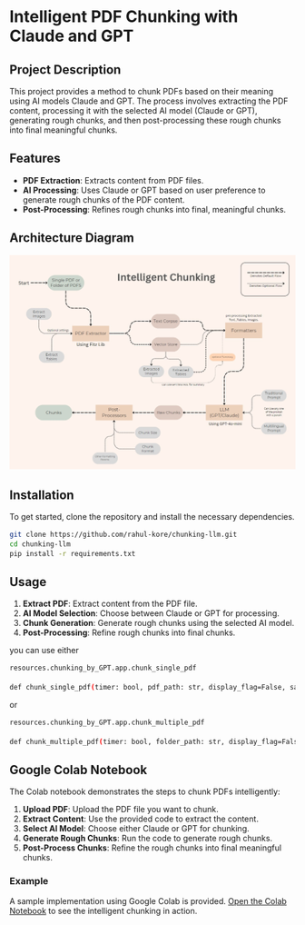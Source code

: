 # Intelligent PDF Chunking with Claude and GPT

## Project Description

This project provides a method to chunk PDFs based on their meaning using AI models Claude and GPT. The process involves extracting the PDF content, processing it with the selected AI model (Claude or GPT), generating rough chunks, and then post-processing these rough chunks into final meaningful chunks.

## Features

- **PDF Extraction**: Extracts content from PDF files.
- **AI Processing**: Uses Claude or GPT based on user preference to generate rough chunks of the PDF content.
- **Post-Processing**: Refines rough chunks into final, meaningful chunks.

## Architecture Diagram

![My Image](Arch-Diagram.jpg)

## Installation

To get started, clone the repository and install the necessary dependencies.

```bash
git clone https://github.com/rahul-kore/chunking-llm.git
cd chunking-llm
pip install -r requirements.txt
```

## Usage

1. **Extract PDF**: Extract content from the PDF file.
2. **AI Model Selection**: Choose between Claude or GPT for processing.
3. **Chunk Generation**: Generate rough chunks using the selected AI model.
4. **Post-Processing**: Refine rough chunks into final chunks.

you can use either 

```bash
resources.chunking_by_GPT.app.chunk_single_pdf

def chunk_single_pdf(timer: bool, pdf_path: str, display_flag=False, save_flag=True)
```

or 

```bash
resources.chunking_by_GPT.app.chunk_multiple_pdf

def chunk_multiple_pdf(timer: bool, folder_path: str, display_flag=False, save_flag=True)
```


## Google Colab Notebook

The Colab notebook demonstrates the steps to chunk PDFs intelligently:

1. **Upload PDF**: Upload the PDF file you want to chunk.
2. **Extract Content**: Use the provided code to extract the content.
3. **Select AI Model**: Choose either Claude or GPT for chunking.
4. **Generate Rough Chunks**: Run the code to generate rough chunks.
5. **Post-Process Chunks**: Refine the rough chunks into final meaningful chunks.

### Example

A sample implementation using Google Colab is provided. [Open the Colab Notebook](https://colab.research.google.com/drive/1jPkKNRANNWuyKfmY6Y4f0unmxbRiE-K3?usp=sharing) to see the intelligent chunking in action.